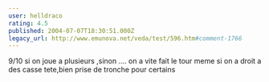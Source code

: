 ```yaml
---
user: helldraco
rating: 4.5
published: 2004-07-07T18:30:51.000Z
legacy_url: http://www.emunova.net/veda/test/596.htm#comment-1766
---
```

9/10 si on joue a plusieurs ,sinon .... on a vite fait le tour meme si on a droit a des casse tete,bien prise de tronche pour certains